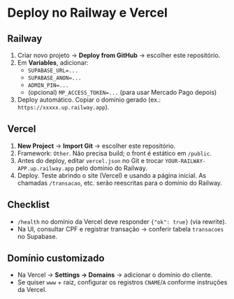 # Deploy no Railway e Vercel

## Railway
1. Criar novo projeto → **Deploy from GitHub** → escolher este repositório.
2. Em **Variables**, adicionar:
   - `SUPABASE_URL=...`
   - `SUPABASE_ANON=...`
   - `ADMIN_PIN=...`
   - (opcional) `MP_ACCESS_TOKEN=...` (para usar Mercado Pago depois)
3. Deploy automático. Copiar o domínio gerado (ex.: `https://xxxxx.up.railway.app`).

## Vercel
1. **New Project** → **Import Git** → escolher este repositório.
2. Framework: `Other`. Não precisa build; o front é estático em `/public`.
3. Antes do deploy, editar `vercel.json` no Git e trocar `YOUR-RAILWAY-APP.up.railway.app` pelo domínio do Railway.
4. Deploy. Teste abrindo o site (Vercel) e usando a página inicial. As chamadas `/transacao`, etc. serão reescritas para o domínio do Railway.

## Checklist
- `/health` no domínio da Vercel deve responder `{"ok": true}` (via rewrite).
- Na UI, consultar CPF e registrar transação → conferir tabela `transacoes` no Supabase.

## Domínio customizado
- Na Vercel → **Settings → Domains** → adicionar o domínio do cliente.
- Se quiser `www` + raiz, configurar os registros `CNAME`/`A` conforme instruções da Vercel.

